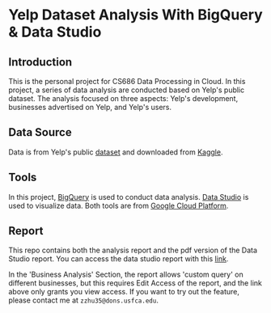 # Yelp Dataset Analysis With BigQuery & Data Studio


## Introduction
This is the personal project for CS686 Data Processing in Cloud. In this project, a series of data analysis are conducted based on Yelp's public dataset. The analysis
focused on three aspects: Yelp's development, businesses advertised on Yelp, and Yelp's users.

## Data Source
Data is from Yelp's public [dataset](https://www.yelp.com/dataset) and downloaded from [Kaggle](https://www.kaggle.com/yelp-dataset/yelp-dataset).

## Tools
In this project, [BigQuery](https://cloud.google.com/bigquery) is used to conduct data analysis. 
[Data Studio](https://datastudio.google.com/u/0/navigation/reporting) is used to visualize data. 
Both tools are from [Google Cloud Platform](https://cloud.google.com/).

## Report
This repo contains both the analysis report and the pdf version of the Data Studio report. 
You can access the data studio report with this [link](https://datastudio.google.com/reporting/80025518-5668-4c47-bf95-c036206182af).

In the 'Business Analysis' Section, the report allows 'custom query' on different businesses, but this requires Edit Access of the report, and the link above only grants you view access.
If you want to try out the feature, please contact me at `zzhu35@dons.usfca.edu`.
